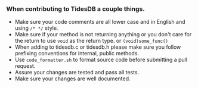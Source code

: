 ### When contributing to TidesDB a couple things.

- Make sure your code comments are all lower case and in English and using `/* */` style.
- Make sure if your method is not returning anything or you don't care for the return to use `void` as the return type. or `(void)some_func()`
- When adding to tidesdb.c or tidesdb.h please make sure you follow prefixing conventions for internal, public methods.
- Use `code_formatter.sh` to format source code before submitting a pull request.
- Assure your changes are tested and pass all tests.
- Make sure your changes are well documented.